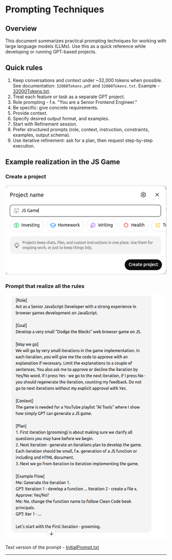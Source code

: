 # Prompting Techniques

## Overview

This document summarizes practical prompting techniques for working with large language models (LLMs). Use this as a 
quick reference while developing or running GPT-based projects.

## Quick rules
1. Keep conversations and context under ~32,000 tokens when possible. See documentation: `32000Tokens.pdf` and 
`32000Tokens.txt`. Example - [32000Tokens.txt](32000Tokens.txt).
2. Treat each feature or task as a separate GPT project.
3. Role prompting - f.e. "You are a Senior Frontend Engineer."
4. Be specific: give concrete requirements. 
5. Provide context. 
6. Specify desired output format, and examples. 
7. Start with Refinement session. 
8. Prefer structured prompts (role, context, instruction, constraints, examples, output schema). 
9. Use iterative refinement: ask for a plan, then request step-by-step execution.

## Example realization in the JS Game

### Create a project

![CreateGptProject.png](CreateGptProject.png)

### Prompt that realize all the rules

![InitialPrompt.txt](prompts/InitialPrompt.png)

Text version of the prompt - [InitialPrompt.txt](prompts/InitialPrompt.txt)

---
